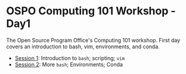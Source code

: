#  OSPO Computing 101 Workshop - Day1
The Open Source Program Office's Computing 101 workshop. First day covers an introduction to bash, vim, environments, and conda.

* [Session 1](session1): Introduction to `bash`; scripting; `vim`
* [Session 2](session2): More `bash`; Environments; Conda
